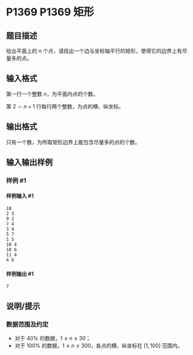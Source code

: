 # P1369 P1369 矩形

## 题目描述

给出平面上的 $n$ 个点，请找出一个边与坐标轴平行的矩形，使得它的边界上有尽量多的点。


## 输入格式

第一行一个整数 $n$，为平面内点的个数。

第 $2\sim n+1$ 行每行两个整数，为点的横、纵坐标。


## 输出格式

只有一个数，为所取矩形边界上能包含尽量多的点的个数。


## 输入输出样例

### 样例 #1

#### 样例输入 #1

```
10
2 3
9 2
7 4
3 4
5 7
1 5
10 4
10 6
11 4
4 6
```

#### 样例输出 #1

```
7
```

## 说明/提示

### 数据范围及约定

- 对于 $40\%$ 的数据，$1\le n\le 30$；
- 对于 $100\%$ 的数据，$1\le n\le 300$，各点的横、纵坐标在 $[1,100]$ 范围内。

